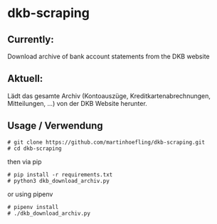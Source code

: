 # dkb-scraping

## Currently:

Download archive of bank account statements from the DKB website

## Aktuell:

Lädt das gesamte Archiv (Kontoauszüge, Kreditkartenabrechnungen, Mitteilungen, ...) von der DKB Website herunter.

## Usage / Verwendung
  
    # git clone https://github.com/martinhoefling/dkb-scraping.git
    # cd dkb-scraping

then via pip

    # pip install -r requirements.txt
    # python3 dkb_download_archiv.py

or using pipenv
    
    # pipenv install
    # ./dkb_download_archiv.py

